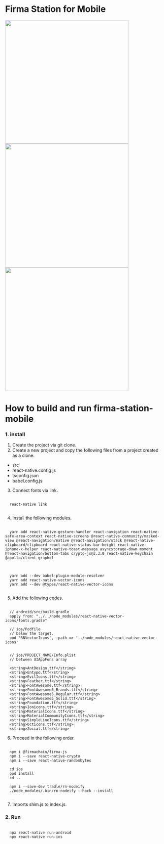# Firma Station for Mobile
<div style={{display: flex}}>
<img height="400" src="https://user-images.githubusercontent.com/93243647/150078237-194c5fd9-ae78-4d3b-bf7c-9b7539758099.png">
<img height="400" src="https://user-images.githubusercontent.com/93243647/150078250-e5220add-2af0-4a28-a6cb-fe52c98fa414.png">
<img height="400" src="https://user-images.githubusercontent.com/93243647/150078252-cc64d88f-f33e-47c2-b933-7f48af9b6bc4.png">
<div>
 
How to build and run firma-station-mobile
=========================================
### 1. install

1. Create the project via git clone.
2. Create a new project and copy the following files from a project created as a clone.
  * src
  * react-native.config.js
  * tsconfig.json
  * babel.config.js
3. Connect fonts via link.
<pre>
  <code>
  react-native link  
  </code>
</pre>

4. Install the following modules.
<pre>
  <code>
  yarn add react-native-gesture-handler react-navigation react-native-safe-area-context react-native-screens @react-native-community/masked-view @react-navigation/native @react-navigation/stack @react-native-clipboard/clipboard react-native-status-bar-height react-native-iphone-x-helper react-native-toast-message asyncstorage-down moment @react-navigation/bottom-tabs crypto-js@3.3.0 react-native-keychain @apollo/client graphql
  </code>
</pre>
<pre>
  <code>
  yarn add --dev babel-plugin-module-resolver
  yarn add react-native-vector-icons
  yarn add --dev @types/react-native-vector-icons
  </code>
</pre>

5. Add the following codes.

<pre>
  <code>
  // android/src/build.gradle
  apply from: "../../node_modules/react-native-vector-icons/fonts.gradle"

  // ios/Podfile
  // below the target.
  pod 'RNVectorIcons', :path => '../node_modules/react-native-vector-icons'
  </code>
</pre>

      // ios/PROJECT_NAME/Info.plist
      // between UIAppFons array

      <string>AntDesign.ttf</string>
      <string>Entypo.ttf</string>
      <string>EvilIcons.ttf</string>
      <string>Feather.ttf</string>
      <string>FontAwesome.ttf</string>
      <string>FontAwesome5_Brands.ttf</string>
      <string>FontAwesome5_Regular.ttf</string>
      <string>FontAwesome5_Solid.ttf</string>
      <string>Foundation.ttf</string>
      <string>Ionicons.ttf</string>
      <string>MaterialIcons.ttf</string>
      <string>MaterialCommunityIcons.ttf</string>
      <string>SimpleLineIcons.ttf</string>
      <string>Octicons.ttf</string>
      <string>Zocial.ttf</string>
    
6. Proceed in the following order.
<pre>
  <code>
  npm i @firmachain/firma-js
  npm i --save react-native-crypto
  npm i --save react-native-randombytes

  cd ios
  pod install
  cd ..

  npm i --save-dev tradle/rn-nodeify
  ./node_modules/.bin/rn-nodeify --hack --install
  </code>
</pre>

7. Imports shim.js to index.js.

### 2. Run
<pre>
  <code>
  npx react-native run-android
  npx react-native run-ios
  </code>
</pre>
